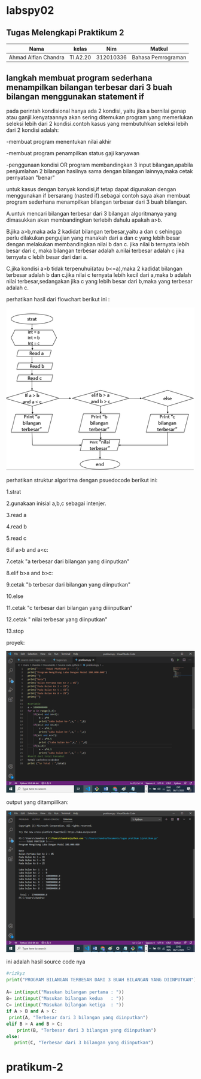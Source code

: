 # labspy02
## Tugas Melengkapi Praktikum 2
| Nama | kelas | Nim | Matkul |
| -- | --- | ---- | ----------- |
| Ahmad Alfian Chandra | TI.A2.20 | 312010336 | Bahasa Pemrograman |

## langkah membuat program sederhana menampilkan bilangan terbesar dari 3 buah bilangan menggunakan statement if

pada  perintah kondisional hanya ada 2 kondisi, yaitu jika a bernilai genap atau ganjil.kenyataannya akan sering
ditemukan program yang memerlukan seleksi lebih dari 2 kondisi.contoh kasus yang membutuhkan seleksi lebih dari 2 
kondisi adalah:

-membuat program menentukan nilai akhir

-membuat program penampilkan status gaji karyawan

-penggunaan kondisi OR program membandingkan 3 input bilangan,apabila penjumlahan 2 bilangan hasilnya
 sama dengan bilangan lainnya,maka cetak pernyataan "benar"

untuk kasus  dengan banyak kondisi,if tetap dapat digunakan dengan menggunakan if bersarang (nasted if).sebagai
contoh saya akan membuat program sederhana menampilkan bilangan terbesar dari 3 buah bilangan.

A.untuk mencari bilangan terbesar dari 3 bilangan algoritmanya yang dimasukkan akan membandingkan terlebih dahulu
 apakah a>b.


B.jika a>b,maka ada 2  kadidat bilangan terbesar,yaitu a dan c sehingga perlu dilakukan pengujian yang manakah
 dari a dan c yang lebih besar dengan melakukan membandingkan nilai b dan c. jika nilai b ternyata lebih besar dari c,
 maka bilangan terbesar adalah a.nilai terbesar adalah c jika ternyata c lebih besar dari dari a.

C.jika kondisi a>b tidak terpenuhui(atau b<=a),maka 2 kadidat bilangan terbesar  adalah b dan c.jika nilai c ternyata 
 lebih kecil dari a,maka b adalah nilai terbesar,sedangakan jika c yang lebih besar dari b,maka yang terbesar adalah c.

perhatikan hasil dari flowchart berikut ini :

![flowchart](gambar/flowchart.png)


perhatikan struktur algoritma dengan psuedocode berikut ini:


1.strat

2.gunakaan inisial a,b,c sebagai intenjer.


3.read a

4.read b

5.read c

6.if a>b and a<c:

7.cetak "a terbesar dari bilangan yang diinputkan"


8.elif b>a and b>c:

9.cetak "b terbesar dari bilangan yang diinputkan"

10.else

11.cetak "c terbesar dari bilangan yang diiinputkan"


12.cetak " nilai terbesar yang diinputkan"

13.stop

proyek:

![inputcode](gambar/inputcode.png)

output yang ditampillkan:

![hasilcode](gambar/hasilcode.png)

ini adalah hasil source code nya

```python
#rizkyz
print("PROGRAM BILANGAN TERBESAR DARI 3 BUAH BILANGAN YANG DIINPUTKAN")

A= int(input("Masukan bilangan pertama : "))
B= int(input("Masukan bilangan kedua   : "))
C= int(input("Masukan bilangan ketiga  : "))
if A > B and A > C:
 print(A, "Terbesar dari 3 bilangan yang diinputkan")
elif B > A and B > C:
    print(B, "Terbesar dari 3 bilangan yang diinputkan")
else:
   print(C, "Terbesar dari 3 bilangan yang diinputkan")

```
# pratikum-2
